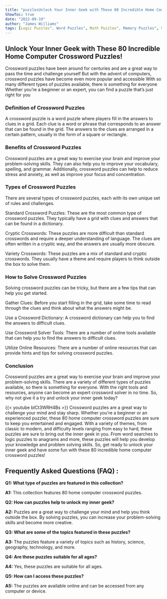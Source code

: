 ```yaml
---
title: "puzzlesUnlock Your Inner Geek with These 80 Incredible Home Computer Crossword Puzzles!"
ShowToc: true 
date: "2022-09-19"
author: "James Williams" 
tags: [Logic Puzzles", Word Puzzles", Math Puzzles", Memory Puzzles", Visual Puzzles"]
---
```

## Unlock Your Inner Geek with These 80 Incredible Home Computer Crossword Puzzles!

Crossword puzzles have been around for centuries and are a great way to pass the time and challenge yourself But with the advent of computers, crossword puzzles have become even more popular and accessible With so many different types of puzzles available, there is something for everyone Whether you’re a beginner or an expert, you can find a puzzle that’s just right for you 

### Definition of Crossword Puzzles

A crossword puzzle is a word puzzle where players fill in the answers to clues in a grid. Each clue is a word or phrase that corresponds to an answer that can be found in the grid. The answers to the clues are arranged in a certain pattern, usually in the form of a square or rectangle. 

### Benefits of Crossword Puzzles

Crossword puzzles are a great way to exercise your brain and improve your problem-solving skills. They can also help you to improve your vocabulary, spelling, and grammar. Additionally, crossword puzzles can help to reduce stress and anxiety, as well as improve your focus and concentration. 

### Types of Crossword Puzzles

There are several types of crossword puzzles, each with its own unique set of rules and challenges. 

Standard Crossword Puzzles: These are the most common type of crossword puzzles. They typically have a grid with clues and answers that can be found in a dictionary. 

Cryptic Crosswords: These puzzles are more difficult than standard crosswords and require a deeper understanding of language. The clues are often written in a cryptic way, and the answers are usually more obscure. 

Variety Crosswords: These puzzles are a mix of standard and cryptic crosswords. They usually have a theme and require players to think outside the box to solve them. 

### How to Solve Crossword Puzzles

Solving crossword puzzles can be tricky, but there are a few tips that can help you get started. 

Gather Clues: Before you start filling in the grid, take some time to read through the clues and think about what the answers might be. 

Use a Crossword Dictionary: A crossword dictionary can help you to find the answers to difficult clues. 

Use Crossword Solver Tools: There are a number of online tools available that can help you to find the answers to difficult clues. 

Utilize Online Resources: There are a number of online resources that can provide hints and tips for solving crossword puzzles.

### Conclusion

Crossword puzzles are a great way to exercise your brain and improve your problem-solving skills. There are a variety of different types of puzzles available, so there is something for everyone. With the right tools and resources, anyone can become an expert crossword solver in no time. So, why not give it a try and unlock your inner geek today?

{{< youtube bICt3WRH4Bs >}} 
Crossword puzzles are a great way to challenge your mind and stay sharp. Whether you’re a beginner or an experienced puzzler, these 80 home computer crossword puzzles are sure to keep you entertained and engaged. With a variety of themes, from classic to modern, and difficulty levels ranging from easy to hard, these puzzles are sure to bring out the inner geek in you. From word searches to logic puzzles to anagrams and more, these puzzles will help you develop your knowledge and problem solving skills. So, get ready to unlock your inner geek and have some fun with these 80 incredible home computer crossword puzzles!

## Frequently Asked Questions (FAQ) :
**Q1: What type of puzzles are featured in this collection?**

**A1:** This collection features 80 home computer crossword puzzles.

**Q2: How can puzzles help to unlock my inner geek?**

**A2:** Puzzles are a great way to challenge your mind and help you think outside the box. By solving puzzles, you can increase your problem-solving skills and become more creative.

**Q3: What are some of the topics featured in these puzzles?**

**A3:** The puzzles feature a variety of topics such as history, science, geography, technology, and more.

**Q4: Are these puzzles suitable for all ages?**

**A4:** Yes, these puzzles are suitable for all ages.

**Q5: How can I access these puzzles?**

**A5:** The puzzles are available online and can be accessed from any computer or device.



